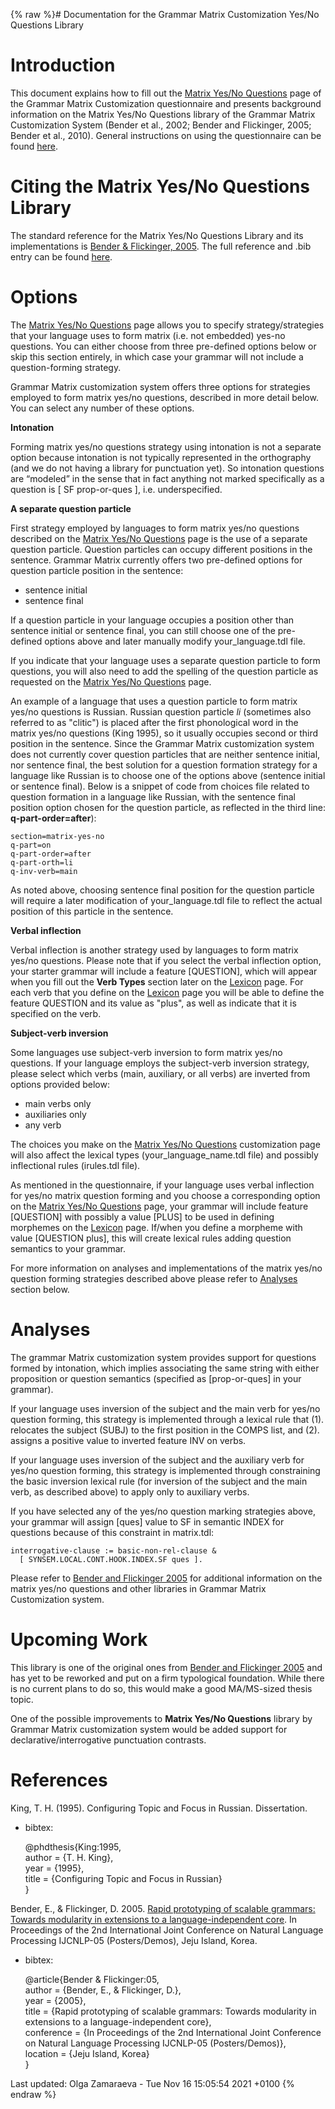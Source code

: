 {% raw %}# Documentation for the Grammar Matrix Customization Yes/No Questions Library

# Introduction

This document explains how to fill out the [Matrix Yes/No
Questions](http://www.delph-in.net/matrix/customize/matrix.cgi?subpage=matrix-yes-no)
page of the Grammar Matrix Customization questionnaire and presents
background information on the Matrix Yes/No Questions library of the
Grammar Matrix Customization System (Bender et al., 2002; Bender and
Flickinger, 2005; Bender et al., 2010). General instructions on using
the questionnaire can be found
[here](/MatrixDocTop#General_instructions_on_how_to_use_the_questionnaire).

# Citing the Matrix Yes/No Questions Library

The standard reference for the Matrix Yes/No Questions Library and its
implementations is [Bender & Flickinger,
2005](http://faculty.washington.edu/ebender/papers/modules05.pdf). The
full reference and .bib entry can be found
[here](https://github.com/delph-in/docs/wiki/MatrixDoc_YesNoQ#references).

# Options

The [Matrix Yes/No
Questions](http://www.delph-in.net/matrix/customize/matrix.cgi?subpage=matrix-yes-no)
page allows you to specify strategy/strategies that your language uses
to form matrix (i.e. not embedded) yes-no questions. You can either
choose from three pre-defined options below or skip this section
entirely, in which case your grammar will not include a question-forming
strategy.

Grammar Matrix customization system offers three options for strategies
employed to form matrix yes/no questions, described in more detail
below. You can select any number of these options.

**Intonation**

Forming matrix yes/no questions strategy using intonation is not a
separate option because intonation is not typically represented in the
orthography (and we do not having a library for punctuation yet). So
intonation questions are “modeled” in the sense that in fact anything
not marked specifically as a question is \[ SF prop-or-ques \], i.e.
underspecified.

**A separate question particle**

First strategy employed by languages to form matrix yes/no questions
described on the [Matrix Yes/No
Questions](http://www.delph-in.net/matrix/customize/matrix.cgi?subpage=matrix-yes-no)
page is the use of a separate question particle. Question particles can
occupy different positions in the sentence. Grammar Matrix currently
offers two pre-defined options for question particle position in the
sentence:

- sentence initial  
- sentence final  

If a question particle in your language occupies a position other than
sentence initial or sentence final, you can still choose one of the
pre-defined options above and later manually modify your\_language.tdl
file.

If you indicate that your language uses a separate question particle to
form questions, you will also need to add the spelling of the question
particle as requested on the [Matrix Yes/No
Questions](http://www.delph-in.net/matrix/customize/matrix.cgi?subpage=matrix-yes-no)
page.

An example of a language that uses a question particle to form matrix
yes/no questions is Russian. Russian question particle *li* (sometimes
also referred to as "clitic") is placed after the first phonological
word in the matrix yes/no questions (King 1995), so it usually occupies
second or third position in the sentence. Since the Grammar Matrix
customization system does not currently cover question particles that
are neither sentence initial, nor sentence final, the best solution for
a question formation strategy for a language like Russian is to choose
one of the options above (sentence initial or sentence final). Below is
a snippet of code from choices file related to question formation in a
language like Russian, with the sentence final position option chosen
for the question particle, as reflected in the third line:
**q-part-order=after**):

    section=matrix-yes-no
    q-part=on
    q-part-order=after
    q-part-orth=li
    q-inv-verb=main

As noted above, choosing sentence final position for the question
particle will require a later modification of your\_language.tdl file to
reflect the actual position of this particle in the sentence.  

**Verbal inflection**

Verbal inflection is another strategy used by languages to form matrix
yes/no questions. Please note that if you select the verbal inflection
option, your starter grammar will include a feature \[QUESTION\], which
will appear when you fill out the **Verb Types** section later on the
[Lexicon](http://www.delph-in.net/matrix/customize/matrix.cgi?subpage=lexicon)
page. For each verb that you define on the
[Lexicon](http://www.delph-in.net/matrix/customize/matrix.cgi?subpage=lexicon)
page you will be able to define the feature QUESTION and its value as
"plus", as well as indicate that it is specified on the verb.  

**Subject-verb inversion**

Some languages use subject-verb inversion to form matrix yes/no
questions. If your language employs the subject-verb inversion strategy,
please select which verbs (main, auxiliary, or all verbs) are inverted
from options provided below:

- main verbs only  
- auxiliaries only  
- any verb  

The choices you make on the [Matrix Yes/No
Questions](http://www.delph-in.net/matrix/customize/matrix.cgi?subpage=matrix-yes-no)
customization page will also affect the lexical types
(your\_language\_name.tdl file) and possibly inflectional rules
(irules.tdl file).

As mentioned in the questionnaire, if your language uses verbal
inflection for yes/no matrix question forming and you choose a
corresponding option on the [Matrix Yes/No
Questions](http://www.delph-in.net/matrix/customize/matrix.cgi?subpage=matrix-yes-no)
page, your grammar will include feature \[QUESTION\] with possibly a
value \[PLUS\] to be used in defining morphemes on the
[Lexicon](http://www.delph-in.net/matrix/customize/matrix.cgi?subpage=lexicon)
page. If/when you define a morpheme with value \[QUESTION plus\], this
will create lexical rules adding question semantics to your grammar.

For more information on analyses and implementations of the matrix
yes/no question forming strategies described above please refer to
[Analyses](/MatrixDoc/YesNoQ#Analyses) section below.

# Analyses

The grammar Matrix customization system provides support for questions
formed by intonation, which implies associating the same string with
either proposition or question semantics (specified as \[prop-or-ques\]
in your grammar).

If your language uses inversion of the subject and the main verb for
yes/no question forming, this strategy is implemented through a lexical
rule that (1). relocates the subject (SUBJ) to the first position in the
COMPS list, and (2). assigns a positive value to inverted feature INV on
verbs.

If your language uses inversion of the subject and the auxiliary verb
for yes/no question forming, this strategy is implemented through
constraining the basic inversion lexical rule (for inversion of the
subject and the main verb, as described above) to apply only to
auxiliary verbs.

If you have selected any of the yes/no question marking strategies
above, your grammar will assign \[ques\] value to SF in semantic INDEX
for questions because of this constraint in matrix.tdl:

    interrogative-clause := basic-non-rel-clause & 
      [ SYNSEM.LOCAL.CONT.HOOK.INDEX.SF ques ].

Please refer to [Bender and Flickinger
2005](http://faculty.washington.edu/ebender/papers/modules05.pdf) for
additional information on the matrix yes/no questions and other
libraries in Grammar Matrix Customization system.

# Upcoming Work

This library is one of the original ones from [Bender and Flickinger
2005](http://faculty.washington.edu/ebender/papers/modules05.pdf) and
has yet to be reworked and put on a firm typological foundation. While
there is no current plans to do so, this would make a good MA/MS-sized
thesis topic.

One of the possible improvements to **Matrix Yes/No Questions** library
by Grammar Matrix customization system would be added support for
declarative/interrogative punctuation contrasts.

# References

King, T. H. (1995). Configuring Topic and Focus in Russian.
Dissertation.

- bibtex:
  
  @phdthesis{King:1995,\
author = {T. H. King},\
year = {1995},\
title = {Configuring Topic and Focus in Russian}\
}

Bender, E., & Flickinger, D. 2005. [Rapid prototyping of scalable
grammars: Towards modularity in extensions to a language-independent
core](http://faculty.washington.edu/ebender/papers/modules05.pdf). In
Proceedings of the 2nd International Joint Conference on Natural
Language Processing IJCNLP-05 (Posters/Demos), Jeju Island, Korea.

- bibtex:
  
  @article{Bender & Flickinger:05,\
author = {Bender, E., & Flickinger, D.},\
year = {2005},\
title = {Rapid prototyping of scalable grammars: Towards modularity
in extensions to a language-independent core},\
conference = {In Proceedings of the 2nd International Joint
Conference on Natural Language Processing IJCNLP-05
(Posters/Demos)},\
location = {Jeju Island, Korea}\
}

Last updated: Olga Zamaraeva - Tue Nov 16 15:05:54 2021 +0100
{% endraw %}